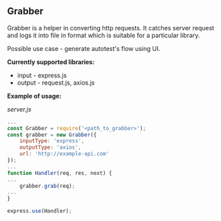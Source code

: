 ## Grabber

Grabber is a helper in converting http requests. It catches server request and logs it into file in format which is suitable for a particular library.

Possible use case - generate autotest's flow using UI.

**Currently supported libraries:**
 - input - express.js
 - output - request.js, axios.js


**Example of usage:**

*server.js*

```javascript
... 
const Grabber = require('<path_to_grabber>');
const grabber = new Grabber({
    inputType: 'express',
    outputType: 'axios',
    url: 'http://example-api.com'
});
...
function Handler(req, res, next) {
...
    grabber.grab(req);
...
}

express.use(Handler);
```